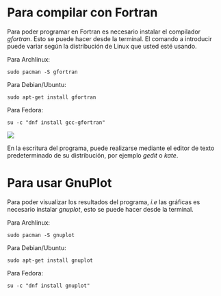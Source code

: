 # Para compilar con Fortran
Para poder programar en Fortran es necesario instalar el compilador *gfortran*. Esto se puede hacer desde la terminal. El comando a introducir puede variar según la distribución de Linux que usted esté usando.

Para Archlinux:
```
sudo pacman -S gfortran
```

Para Debian/Ubuntu:
```
sudo apt-get install gfortran
```

Para Fedora:
```
su -c "dnf install gcc-gfortran"
```

![](http://s28.postimg.org/6ugavpu4d/install.png)

En la escritura del programa, puede realizarse mediante el editor de texto predeterminado de su distribución, por ejemplo *gedit* o *kate*.

# Para usar GnuPlot

Para poder visualizar los resultados del programa, *i.e* las gráficas es necesario instalar *gnuplot*, esto se puede hacer desde la terminal.

Para Archlinux:
```
sudo pacman -S gnuplot
```

Para Debian/Ubuntu:
```
sudo apt-get install gnuplot
```

Para Fedora:
```
su -c "dnf install gnuplot"
```